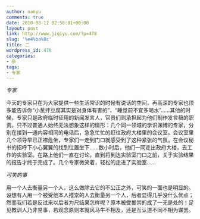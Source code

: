 ```yaml
---
author: nanyu
comments: true
date: 2010-08-12 02:58:01+00:00
layout: post
link: http://www.jiqiyu.com/?p=478
slug: '%e4%ba%8c'
title: 二
wordpress_id: 478
categories:
- 杂
tags:
- 专家
---
```


_专家_

今天的专家只在为大家提供一些生活常识的时候有说话的空间，再高深的专家也顶多能告诉你“小葱拌豆腐其实是对身体有害的”、“睡觉前不宜多喝水”……其他的时候，专家只是政府临时征用的新闻发言人，官员们则承担起为他们制作发言稿的职责。只不过普通人始终无法想象这样的情形：几个同一领域的学识渊博的专家，分别在接到一通内容相同的电话后，急急忙忙的赶往政府大楼里的会议室。会议室里几个领导早已正襟危坐，专家们一走到门口就感受到了这种紧张的气氛，在会议秘书的招呼下小心翼翼的找到位置坐下……数小时后，他们一同走出政府大楼，去工作的实验室。在路上他们一直在讨论。直到将到达实验室门口之前，关于实验结果的报告才终于完成了。几个专家微笑着，轻松的走进了实验室……

_可笑的事_

用一个人去衡量另一个人，这么做除去它的不公正之外，可笑的一面也是明显的。设想有人用一个被受他本人推崇的人去衡量另一个人，后者显得几乎没什么优点；然而我们若是反过来以后者为尺结果怎样呢？原本被受推崇的成了一无是处的！足见教训人乃非易事，若观念原则本就风马牛不相及，还是互认道不同不相为谋罢。
